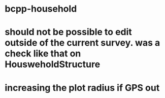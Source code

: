 # bcpp-household


# should not be possible to edit outside of the current survey. was a check like that on HousweholdStructure
# increasing the plot radius if GPS out

